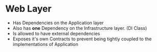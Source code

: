 # Web Layer

- Has Dependencies on the Application layer
- Also has **one** Dependency on the Infrastructure layer. (DI Class)
- Is allowed to have external dependencies
- Exposes it's own Contracts to prevent being tightly coupled to the implementations of Application
